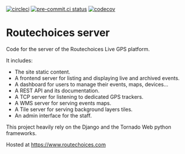 [![circleci](https://circleci.com/gh/routechoiceslivegps/routechoices-server.svg?style=shield)](https://circleci.com/gh/routechoiceslivegps/routechoices-server) [![pre-commit.ci status](https://results.pre-commit.ci/badge/github/routechoiceslivegps/routechoices-server/master.svg)](https://results.pre-commit.ci/latest/github/routechoiceslivegps/routechoices-server/master) [![codecov](https://codecov.io/gh/routechoiceslivegps/routechoices-server/branch/master/graph/badge.svg?token=OZLCAY280V)](https://codecov.io/gh/routechoiceslivegps/routechoices-server)


Routechoices server
===================

Code for the server of the Routechoices Live GPS platform.

It includes:

  - The site static content.
  - A frontend server for listing and displaying live and archived events.
  - A dashboard for users to manage their events, maps, devices...
  - A REST API and its documentation.
  - A TCP server for listening to dedicated GPS trackers.
  - A WMS server for serving events maps.
  - A Tile server for serving background layers tiles.
  - An admin interface for the staff.

This project heavily rely on the Django and the Tornado Web python frameworks.

Hosted at https://www.routechoices.com

